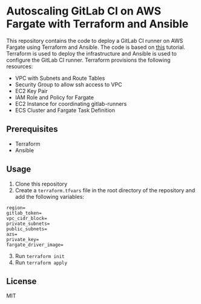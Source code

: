 # Autoscaling GitLab CI on AWS Fargate with Terraform and Ansible
This repository contains the code to deploy a GitLab CI runner on AWS Fargate using Terraform and Ansible. The code is based on [this](https://docs.gitlab.com/runner/configuration/runner_autoscale_aws_fargate/) tutorial. Terraform is used to deploy the infrastructure and Ansible is used to configure the GitLab CI runner. Terraform provisions the following resources:
* VPC with Subnets and Route Tables
* Security Group to allow ssh access to VPC
* EC2 Key Pair
* IAM Role and Policy for Fargate
* EC2 Instance for coordinating gitlab-runners
* ECS Cluster and Fargate Task Definition

## Prerequisites
- Terraform
- Ansible

## Usage
1. Clone this repository
2. Create a `terraform.tfvars` file in the root directory of the repository and add the following variables:
```
region=
gitlab_token=
vpc_cidr_block=
private_subnets=
public_subnets=
azs=
private_key=
fargate_driver_image=
```
3. Run `terraform init`
4. Run `terraform apply`

## License
MIT